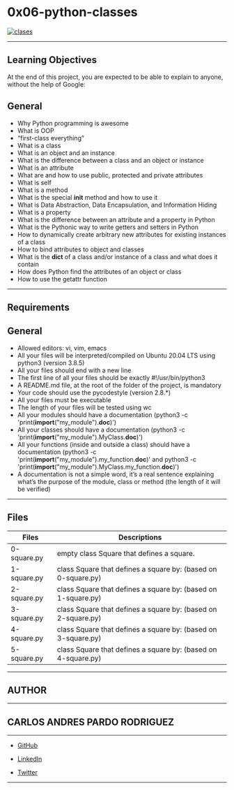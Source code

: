 # 0x06-python-classes
[![clases](https://camo.githubusercontent.com/8597f094abf7ac34d758da3cf93bdc3557a2cc2ca831fe36f5f2e809b327a5ca/68747470733a2f2f692e696d6775722e636f6d2f6753635336567a2e706e67 "clases")](https://camo.githubusercontent.com/8597f094abf7ac34d758da3cf93bdc3557a2cc2ca831fe36f5f2e809b327a5ca/68747470733a2f2f692e696d6775722e636f6d2f6753635336567a2e706e67 "clases")

------------
## Learning Objectives

At the end of this project, you are expected to be able to explain to anyone, without the help of Google:

## General

- Why Python programming is awesome
- What is OOP
- “first-class everything”
- What is a class
- What is an object and an instance
- What is the difference between a class and an object or instance
- What is an attribute
- What are and how to use public, protected and private attributes
- What is self
- What is a method
- What is the special __init__ method and how to use it
- What is Data Abstraction, Data Encapsulation, and Information Hiding
- What is a property
- What is the difference between an attribute and a property in Python
- What is the Pythonic way to write getters and setters in Python
- How to dynamically create arbitrary new attributes for existing instances of a class
- How to bind attributes to object and classes
- What is the __dict__ of a class and/or instance of a class and what does it contain
- How does Python find the attributes of an object or class
- How to use the getattr function

------------

## Requirements

## General
- Allowed editors: vi, vim, emacs
- All your files will be interpreted/compiled on Ubuntu 20.04 LTS using python3 (version 3.8.5)
- All your files should end with a new line
- The first line of all your files should be exactly #!/usr/bin/python3
- A README.md file, at the root of the folder of the project, is mandatory
- Your code should use the pycodestyle (version 2.8.*)
- All your files must be executable
- The length of your files will be tested using wc
- All your modules should have a documentation (python3 -c 'print(__import__("my_module").__doc__)')
- All your classes should have a documentation (python3 -c 'print(__import__("my_module").MyClass.__doc__)')
- All your functions (inside and outside a class) should have a documentation (python3 -c 'print(__import__("my_module").my_function.__doc__)' and python3 -c 'print(__import__("my_module").MyClass.my_function.__doc__)')
- A documentation is not a simple word, it’s a real sentence explaining what’s the purpose of the module, class or method (the length of it will be verified)

------------

## Files
| Files  | Descriptions   |
| ------------ | ------------ |
|0-square.py   |empty class Square that defines a square.|
|1-square.py   | class Square that defines a square by: (based on 0-square.py)|
|2-square.py   |class Square that defines a square by: (based on 1-square.py)|
|3-square.py   |class Square that defines a square by: (based on 2-square.py)|
|4-square.py   |class Square that defines a square by: (based on 3-square.py) |
|5-square.py  |class Square that defines a square by: (based on 4-square.py)|


------------

## AUTHOR

------------


## CARLOS ANDRES PARDO RODRIGUEZ

------------



- [GitHub](https://github.com/ANDRES3021 "GitHub")

- [LinkedIn](https://www.linkedin.com/in/carlos-andres-pardo-rodriguez-8bbb90202/?original_referer=https%3A%2F%2Fgithub.com%2FANDRES3021%2Fholbertonschool-higher_level_programming%2Ftree%2Fmain%2F0x04-python-more_data_structures "LinkedIn")

- [Twitter](https://twitter.com/CarlosA54648157 "Twitter")


------------
